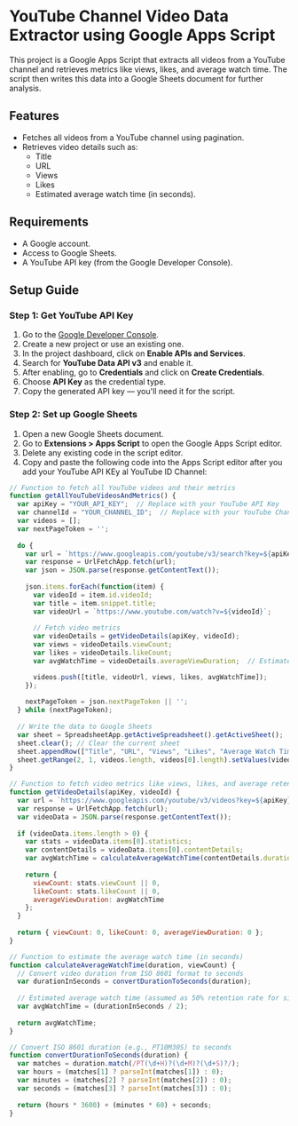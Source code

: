 # YouTube Channel Video Data Extractor using Google Apps Script

This project is a Google Apps Script that extracts all videos from a YouTube channel and retrieves metrics like views, likes, and average watch time. The script then writes this data into a Google Sheets document for further analysis.

## Features

- Fetches all videos from a YouTube channel using pagination.
- Retrieves video details such as:
  - Title
  - URL
  - Views
  - Likes
  - Estimated average watch time (in seconds).
  
## Requirements

- A Google account.
- Access to Google Sheets.
- A YouTube API key (from the Google Developer Console).

## Setup Guide

### Step 1: Get YouTube API Key

1. Go to the [Google Developer Console](https://console.developers.google.com/).
2. Create a new project or use an existing one.
3. In the project dashboard, click on **Enable APIs and Services**.
4. Search for **YouTube Data API v3** and enable it.
5. After enabling, go to **Credentials** and click on **Create Credentials**.
6. Choose **API Key** as the credential type.
7. Copy the generated API key — you'll need it for the script.

### Step 2: Set up Google Sheets

1. Open a new Google Sheets document.
2. Go to **Extensions > Apps Script** to open the Google Apps Script editor.
3. Delete any existing code in the script editor.
4. Copy and paste the following code into the Apps Script editor after you add your YouTube API KEy al YouTube ID Channel:

```javascript
// Function to fetch all YouTube videos and their metrics
function getAllYouTubeVideosAndMetrics() {
  var apiKey = "YOUR_API_KEY";  // Replace with your YouTube API Key
  var channelId = "YOUR_CHANNEL_ID";  // Replace with your YouTube Channel ID
  var videos = [];
  var nextPageToken = '';
  
  do {
    var url = `https://www.googleapis.com/youtube/v3/search?key=${apiKey}&channelId=${channelId}&part=snippet&type=video&order=date&maxResults=50&pageToken=${nextPageToken}`;
    var response = UrlFetchApp.fetch(url);
    var json = JSON.parse(response.getContentText());
    
    json.items.forEach(function(item) {
      var videoId = item.id.videoId;
      var title = item.snippet.title;
      var videoUrl = `https://www.youtube.com/watch?v=${videoId}`;
      
      // Fetch video metrics
      var videoDetails = getVideoDetails(apiKey, videoId);
      var views = videoDetails.viewCount;
      var likes = videoDetails.likeCount;
      var avgWatchTime = videoDetails.averageViewDuration;  // Estimated average watch time

      videos.push([title, videoUrl, views, likes, avgWatchTime]);
    });
    
    nextPageToken = json.nextPageToken || '';
  } while (nextPageToken);
  
  // Write the data to Google Sheets
  var sheet = SpreadsheetApp.getActiveSpreadsheet().getActiveSheet();
  sheet.clear(); // Clear the current sheet
  sheet.appendRow(["Title", "URL", "Views", "Likes", "Average Watch Time (seconds)"]);
  sheet.getRange(2, 1, videos.length, videos[0].length).setValues(videos);
}

// Function to fetch video metrics like views, likes, and average retention time
function getVideoDetails(apiKey, videoId) {
  var url = `https://www.googleapis.com/youtube/v3/videos?key=${apiKey}&id=${videoId}&part=statistics,contentDetails`;
  var response = UrlFetchApp.fetch(url);
  var videoData = JSON.parse(response.getContentText());
  
  if (videoData.items.length > 0) {
    var stats = videoData.items[0].statistics;
    var contentDetails = videoData.items[0].contentDetails;
    var avgWatchTime = calculateAverageWatchTime(contentDetails.duration, stats.viewCount);
  
    return {
      viewCount: stats.viewCount || 0,
      likeCount: stats.likeCount || 0,
      averageViewDuration: avgWatchTime
    };
  }
  
  return { viewCount: 0, likeCount: 0, averageViewDuration: 0 };
}

// Function to estimate the average watch time (in seconds)
function calculateAverageWatchTime(duration, viewCount) {
  // Convert video duration from ISO 8601 format to seconds
  var durationInSeconds = convertDurationToSeconds(duration);
  
  // Estimated average watch time (assumed as 50% retention rate for simplicity)
  var avgWatchTime = (durationInSeconds / 2);
  
  return avgWatchTime;
}

// Convert ISO 8601 duration (e.g., PT10M30S) to seconds
function convertDurationToSeconds(duration) {
  var matches = duration.match(/PT(\d+H)?(\d+M)?(\d+S)?/);
  var hours = (matches[1] ? parseInt(matches[1]) : 0);
  var minutes = (matches[2] ? parseInt(matches[2]) : 0);
  var seconds = (matches[3] ? parseInt(matches[3]) : 0);
  
  return (hours * 3600) + (minutes * 60) + seconds;
}
